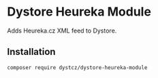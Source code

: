 # Dystore Heureka Module

Adds Heureka.cz XML feed to Dystore.

## Installation

```bash
composer require dystcz/dystore-heureka-module
```
